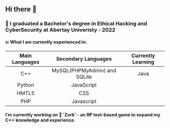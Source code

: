 ## Hi there 👋
### 🌱 I graduated a Bachelor's degree in Ethical Hacking and CyberSecurity at Abertay Univeristy - 2022
<!--
**Mathswiz101/Mathswiz101** is a ✨ _special_ ✨ repository because its `README.md` (this file) appears on your GitHub profile.

Here are some ideas to get you started:

- 🔭 I’m currently working on ...
- 🌱 I’m currently learning ...
- 👯 I’m looking to collaborate on ...
- 🤔 I’m looking for help with ...
- 💬 Ask me about ...
- 📫 How to reach me: ...
- 😄 Pronouns: ...
- ⚡ Fun fact: ...
![Alt text]
* <img src="https://image.flaticon.com/icons/png/128/2306/2306030.png" alt="drawing" width="50"/> **C++** 
* <img src="https://findicons.com/files/icons/2166/oxygen/128/application_x_python.png" alt="drawing" width="50"/> **Python** 
* <img src="https://cdn0.iconfinder.com/data/icons/social-network-7/50/22-128.png" alt="drawing" width="50"/> **HTML5**
-->



#### :boom: What I am currently experienced in:


Main Languages | Secondary Languages | Currently Learning
| :---: | :---: | :---:
C++  | MySQL(PHPMyAdmin) and SQLite| Java
 Python  | JavaScript | 
HMTL5  | CSS | 
PHP  | Javascript | 
#### I’m currently working on :dragon: 'Zork' - an RP text-based game to expand my C++ knowledge and experience.


<!--
##### Tasks : 
- [x] Upload Fruitmachine - C++
- [x] Upload a usable form of **Zork** - C++
- [ ] Upload Wemos project
- [ ] Old website design - Done for University

-->
